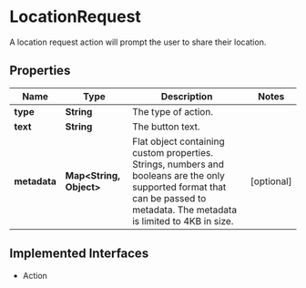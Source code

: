 

# LocationRequest

A location request action will prompt the user to share their location.
## Properties

Name | Type | Description | Notes
------------ | ------------- | ------------- | -------------
**type** | **String** | The type of action. | 
**text** | **String** | The button text. | 
**metadata** | **Map&lt;String, Object&gt;** | Flat object containing custom properties. Strings, numbers and booleans  are the only supported format that can be passed to metadata. The metadata is limited to 4KB in size.  |  [optional]


## Implemented Interfaces

* Action


